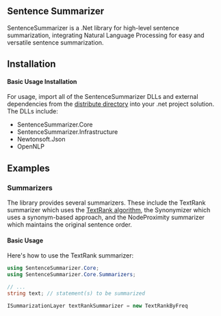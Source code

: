 ## Sentence Summarizer
SentenceSummarizer is a .Net library for high-level sentence summarization, integrating Natural Language Processing for easy and versatile sentence summarization.

## Installation

#### Basic Usage Installation
For usage, import all of the SentenceSummarizer DLLs and external dependencies from the [distribute directory](./distribute) into your .net project solution. The DLLs include:
- SentenceSummarizer.Core
- SentenceSummarizer.Infrastructure
- Newtonsoft.Json
- OpenNLP

## Examples

### Summarizers
The library provides several summarizers. These include the TextRank summarizer which uses the [TextRank algorithm](https://web.eecs.umich.edu/~mihalcea/papers/mihalcea.emnlp04.pdf), the Synonymizer which uses a synonym-based approach, and the NodeProximity summarizer which maintains the original sentence order.

#### Basic Usage
Here's how to use the TextRank summarizer:

```c#
using SentenceSummarizer.Core;
using SentenceSummarizer.Core.Summarizers;

// ...
string text; // statement(s) to be summarized

ISummarizationLayer textRankSummarizer = new TextRankByFreq